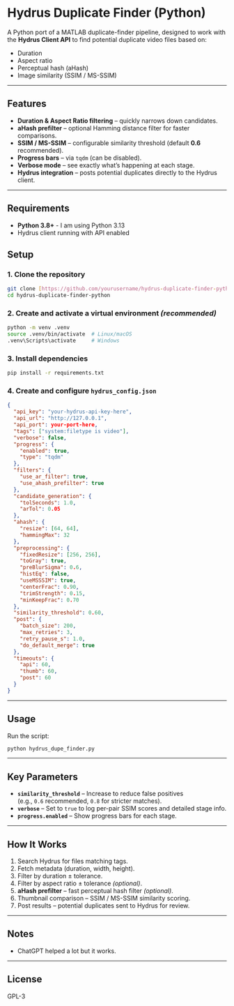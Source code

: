 # Hydrus Duplicate Finder (Python)

A Python port of a MATLAB duplicate-finder pipeline, designed to work with the **Hydrus Client API** to find potential duplicate video files based on:

- Duration
- Aspect ratio
- Perceptual hash (aHash)
- Image similarity (SSIM / MS-SSIM)

---

## Features

- **Duration & Aspect Ratio filtering** – quickly narrows down candidates.
- **aHash prefilter** – optional Hamming distance filter for faster comparisons.
- **SSIM / MS-SSIM** – configurable similarity threshold (default **0.6** recommended).
- **Progress bars** – via `tqdm` (can be disabled).
- **Verbose mode** – see exactly what’s happening at each stage.
- **Hydrus integration** – posts potential duplicates directly to the Hydrus client.

---

## Requirements

- **Python 3.8+** - I am using Python 3.13
- Hydrus client running with API enabled

## Setup

### 1. Clone the repository
```bash
git clone [https://github.com/yourusername/hydrus-duplicate-finder-python.git](https://github.com/ytypo123/hydrus-duplicate-finder-python)
cd hydrus-duplicate-finder-python
```

### 2. Create and activate a virtual environment *(recommended)*
```bash
python -m venv .venv
source .venv/bin/activate  # Linux/macOS
.venv\Scripts\activate     # Windows
```

### 3. Install dependencies
```bash
pip install -r requirements.txt
```

### 4. Create and configure `hydrus_config.json`
```json
{
  "api_key": "your-hydrus-api-key-here",
  "api_url": "http://127.0.0.1",
  "api_port": your-port-here,
  "tags": ["system:filetype is video"],
  "verbose": false,
  "progress": {
    "enabled": true,
    "type": "tqdm"
  },
  "filters": {
    "use_ar_filter": true,
    "use_ahash_prefilter": true
  },
  "candidate_generation": {
    "tolSeconds": 1.0,
    "arTol": 0.05
  },
  "ahash": {
    "resize": [64, 64],
    "hammingMax": 32
  },
  "preprocessing": {
    "fixedResize": [256, 256],
    "toGray": true,
    "preBlurSigma": 0.6,
    "histEq": false,
    "useMSSSIM": true,
    "centerFrac": 0.90,
    "trimStrength": 0.15,
    "minKeepFrac": 0.70
  },
  "similarity_threshold": 0.60,
  "post": {
    "batch_size": 200,
    "max_retries": 3,
    "retry_pause_s": 1.0,
    "do_default_merge": true
  },
  "timeouts": {
    "api": 60,
    "thumb": 60,
    "post": 60
  }
}
```

---

## Usage

Run the script:

```bash
python hydrus_dupe_finder.py
```

---

## Key Parameters

- **`similarity_threshold`** – Increase to reduce false positives  
  (e.g., `0.6` recommended, `0.8` for stricter matches).
- **`verbose`** – Set to `true` to log per-pair SSIM scores and detailed stage info.
- **`progress.enabled`** – Show progress bars for each stage.

---

## How It Works

1. Search Hydrus for files matching tags.
2. Fetch metadata (duration, width, height).
3. Filter by duration ± tolerance.
4. Filter by aspect ratio ± tolerance *(optional)*.
5. **aHash prefilter** – fast perceptual hash filter *(optional)*.
6. Thumbnail comparison – SSIM / MS-SSIM similarity scoring.
7. Post results – potential duplicates sent to Hydrus for review.

---

## Notes

- ChatGPT helped a lot but it works.

---

## License

GPL-3
